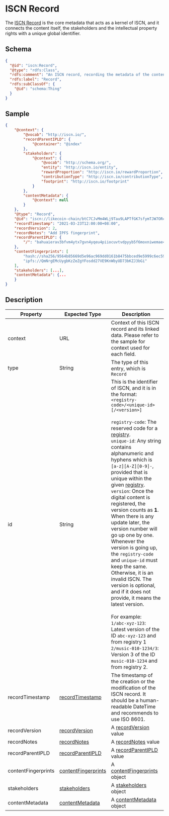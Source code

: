 # ISCN Record

The [ISCN Record](#) is the core metadata that acts as a kernel of ISCN, and it connects the content itself, the stakeholders and the intellectual property rights with a unique global identifier.

## Schema

```json
{
  "@id": "iscn:Record",
  "@type": "rdfs:Class",
  "rdfs:comment": "An ISCN record, recording the metadata of the content. The registry generating this record should create a unique identifier (the ISCN ID) for this record.",
  "rdfs:label": "Record",
  "rdfs:subClassOf": {
    "@id": "schema:Thing"
  }
}
```

## Sample

```json
{
    "@context": {
        "@vocab": "http://iscn.io/",
        "recordParentIPLD": {
            "@container": "@index"
        },
        "stakeholders": {
            "@context": {
                "@vocab": "http://schema.org/",
                "entity": "http://iscn.io/entity",
                "rewardProportion": "http://iscn.io/rewardProportion",
                "contributionType": "http://iscn.io/contributionType",
                "footprint": "http://iscn.io/footprint"
            }
        },
        "contentMetadata": {
            "@context": null
        }
    },
    "@type": "Record",
    "@id": "iscn://likecoin-chain/btC7CJvMm4WLj9Tau9LAPTfGK7sfymTJW7ORcFdruCU/2",
    "recordTimestamp": "2021-03-23T12:00:00+08:00",
    "recordVersion": 2,
    "recordNotes": "Add IPFS fingerprint",
    "recordParentIPLD": {
        "/": "bahuaierav3bfvm4ytx7gvn4yqeu4piiocuvtvdpyyb5f6moxniwemae4tjyq"
    },
    "contentFingerprints": [
        "hash://sha256/9564b85669d5e96ac969dd0161b8475bbced9e5999c6ec598da718a3045d6f2e",
        "ipfs://QmNrgEMcUygbKzZeZgYFosdd27VE9KnWbyUD73bKZJ3bGi"
    ],
    "stakeholders": [...],
    "contentMetadata": {...
    }
}
```

## Description

| Property            | Expected Type                                                  | Description                                                                                                                                                                                                                                                                                                                                                                                                                                                                                                                                                                                                                                                                                                                                                                                                                                                                                                                                                     |
| ------------------- | -------------------------------------------------------------- | --------------------------------------------------------------------------------------------------------------------------------------------------------------------------------------------------------------------------------------------------------------------------------------------------------------------------------------------------------------------------------------------------------------------------------------------------------------------------------------------------------------------------------------------------------------------------------------------------------------------------------------------------------------------------------------------------------------------------------------------------------------------------------------------------------------------------------------------------------------------------------------------------------------------------------------------------------------- |
| context             | URL                                                            | Context of this ISCN record and its linked data. Please refer to the sample for context used for each field.                                                                                                                                                                                                                                                                                                                                                                                                                                                                                                                                                                                                                                                                                                                                                                                                                                                    |
| type                | String                                                         | The type of this entry, which is `Record `                                                                                                                                                                                                                                                                                                                                                                                                                                                                                                                                                                                                                                                                                                                                                                                                                                                                                                                      |
| id                  | String                                                         | This is the identifier of ISCN, and it is in the format:<br>`<registry-code>/<unique-id>[/<version>]`<br><br>`registry-code`: The reserved code for a [registry](../../README.md#iscn-content-registry).<br>`unique-id`: Any string contains alphanumeric and hyphens which is `[a-z][A-Z][0-9]-`, provided that is unique within the given [registry](../../README.md#iscn-content-registry).<br>`version`: Once the digital content is registered, the version counts as **1**. When there is any update later, the version number will go up one by one. Whenever the version is going up, the `registry-code` and `unique-id` must keep the same. Otherwise, it is an invalid ISCN. The version is optional, and if it does not provide, it means the latest version.<br><br>For example:<br>`1/abc-xyz-123`: Latest version of the ID `abc-xyz-123` and from registry 1<br>`2/music-010-1234/3`: Version 3 of the ID `music-010-1234` and from registry 2. |
| recordTimestamp     | [<u>recordTimestamp</u>](../recordTimestamp/README.md)         | The timestamp of the creation or the modification of the ISCN record. It should be a human-readable DateTime and recommends to use ISO 8601.                                                                                                                                                                                                                                                                                                                                                                                                                                                                                                                                                                                                                                                                                                                                                                                                                    |
| recordVersion       | [<u>recordVersion</u>](../recordVersion/README.md)             | A [<u>recordVersion</u>](../recordVersion/README.md) value                                                                                                                                                                                                                                                                                                                                                                                                                                                                                                                                                                                                                                                                                                                                                                                                                                                                                                      |
| recordNotes         | [<u>recordNotes</u>](../recordNotes/README.md)                 | A [<u>recordNotes</u>](../recordNotes/README.md) value                                                                                                                                                                                                                                                                                                                                                                                                                                                                                                                                                                                                                                                                                                                                                                                                                                                                                                          |
| recordParentIPLD    | [<u>recordParentIPLD</u>](../recordParentIPLD/README.md)       | A [<u>recordParentIPLD</u>](../recordParentIPLD/README.md) value                                                                                                                                                                                                                                                                                                                                                                                                                                                                                                                                                                                                                                                                                                                                                                                                                                                                                                |
| contentFingerprints | [<u>contentFingerprints</u>](../contentFingerprints/README.md) | A [<u>contentFingerprints</u>](../contentFingerprints/README.md) object                                                                                                                                                                                                                                                                                                                                                                                                                                                                                                                                                                                                                                                                                                                                                                                                                                                                                         |
| stakeholders        | [<u>stakeholders</u>](../stakeholders/README.md)               | A [<u>stakeholders</u>](../stakeholders/README.md) object                                                                                                                                                                                                                                                                                                                                                                                                                                                                                                                                                                                                                                                                                                                                                                                                                                                                                                       |
| contentMetadata     | [<u>contentMetadata</u>](../contentMetadata/README.md)         | A [<u>contentMetadata</u>](../contentMetadata/README.md) object                                                                                                                                                                                                                                                                                                                                                                                                                                                                                                                                                                                                                                                                                                                                                                                                                                                                                                 |
